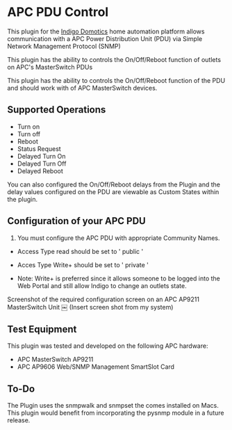 # APC PDU Control

This plugin for the [Indigo Domotics](http://www.indigodomo.com/) home automation platform allows communication with a APC Power Distribution Unit (PDU) via Simple Network Management Protocol (SNMP)

This plugin has the ability to controls the On/Off/Reboot function of outlets on APC's MasterSwitch PDUs

This plugin has the ability to controls the On/Off/Reboot function of the PDU and should work with of APC MasterSwitch devices.


## Supported Operations

* Turn on
* Turn off
* Reboot
* Status Request
* Delayed Turn On
* Delayed Turn Off
* Delayed Reboot

You can also configured the On/Off/Reboot delays from the Plugin and the delay values configured on the PDU are viewable as Custom States within the plugin.


## Configuration of your APC PDU

1) You must configure the APC PDU with appropriate Community Names. 

* Access Type read should be set to '  public  '
* Acces Type Write+ should be set to '  private  '

* Note: Write+ is preferred since it allows someone to be logged into the Web Portal and still allow Indigo to change an outlets state.

Screenshot of the required configuration screen on an APC AP9211 MasterSwitch Unit
￼
(Insert screen shot from my system)


## Test Equipment

This plugin was tested and developed on the following APC hardware:

* APC MasterSwitch AP9211 
* APC AP9606 Web/SNMP Management SmartSlot Card


## To-Do

The Plugin uses the snmpwalk and snmpset the comes installed on Macs. This plugin would benefit from incorporating the pysnmp module in a future release.